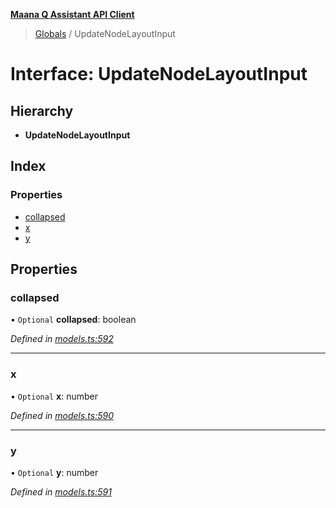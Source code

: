 **[Maana Q Assistant API Client](../README.md)**

> [Globals](../README.md) / UpdateNodeLayoutInput

# Interface: UpdateNodeLayoutInput

## Hierarchy

* **UpdateNodeLayoutInput**

## Index

### Properties

* [collapsed](updatenodelayoutinput.md#collapsed)
* [x](updatenodelayoutinput.md#x)
* [y](updatenodelayoutinput.md#y)

## Properties

### collapsed

• `Optional` **collapsed**: boolean

*Defined in [models.ts:592](https://github.com/maana-io/q-assistant-client/blob/18eccdb/src/models.ts#L592)*

___

### x

• `Optional` **x**: number

*Defined in [models.ts:590](https://github.com/maana-io/q-assistant-client/blob/18eccdb/src/models.ts#L590)*

___

### y

• `Optional` **y**: number

*Defined in [models.ts:591](https://github.com/maana-io/q-assistant-client/blob/18eccdb/src/models.ts#L591)*
